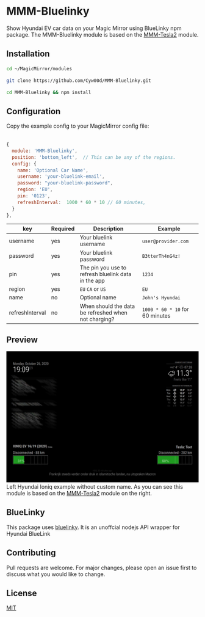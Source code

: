 # MMM-Bluelinky
Show Hyundai EV car data on your Magic Mirror using BlueLinky npm package. The MMM-Bluelinky module is based on the [MMM-Tesla2](https://github.com/martinburheimtingstad/MMM-Tesla2/) module.

## Installation
```bash 
cd ~/MagicMirror/modules
```

```bash
git clone https://github.com/Cyw00d/MMM-Bluelinky.git
```

```bash
cd MMM-Bluelinky && npm install
```

## Configuration
Copy the example config to your MagicMirror config file:

```javascript

{
  module: 'MMM-Bluelinky',
  position: 'bottom_left',	// This can be any of the regions.
  config: {
    name: 'Optional Car Name',
    username: 'your-bluelink-email',
    password: "your-bluelink-password",
    region: 'EU',
    pin: '0123',
    refreshInterval:  1000 * 60 * 10 // 60 minutes,
  }
},
```
| key  | Required | Description | Example |
| - | - | - | - |
| username  | yes  | Your bluelink username | `user@provider.com` |
| password  | yes | Your bluelink password | `B3tterTh4nG4z!` |
| pin  | yes | The pin you use to refresh bluelink data in the app | `1234` |
| region| yes | `EU` `CA` or `US` | `EU` |
| name | no | Optional name | `John's Hyundai` |
| refreshInterval | no | When should the data be refreshed when not charging? | `1000 * 60 * 10` for 60 minutes

## Preview
![Test Image 3](/preview.jpg)
Left Hyundai Ioniq example without custom name. As you can see this module is based on the [MMM-Tesla2](https://github.com/martinburheimtingstad/MMM-Tesla2/) module on the right.

## BlueLinky
This package uses [bluelinky](https://github.com/Hacksore/bluelinky). It is an unoffcial nodejs API wrapper for Hyundai BlueLink

## Contributing
Pull requests are welcome. For major changes, please open an issue first to discuss what you would like to change.

## License
[MIT](https://choosealicense.com/licenses/mit/)
